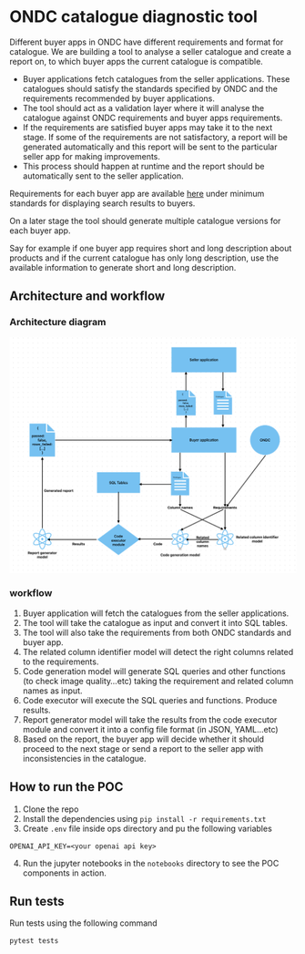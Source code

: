 # ONDC catalogue diagnostic tool

Different buyer apps in ONDC have different requirements and format for catalogue. We are building a tool to analyse a seller catalogue and create a report on, to which buyer apps the current catalogue is compatible. 


* Buyer applications fetch catalogues from the seller applications. These catalogues should satisfy the standards specified by ONDC and the requirements recommended by buyer applications. 
* The tool should act as a validation layer where it will analyse the catalogue against ONDC requirements and buyer apps requirements. 
* If the requirements are satisfied buyer apps may take it to the next stage. If some of the requirements are not satisfactory, a report will be generated automatically and this report will be sent to the particular seller app for making improvements. 
* This process should happen at runtime and the report should be automatically sent to the seller application. 


Requirements for each buyer app are available [here](https://resources.ondc.org/disclosures) under minimum standards for displaying search results to buyers.

On a later stage the tool should generate multiple catalogue versions for each buyer app. 

Say for example if one buyer app requires short and long description about products and if the current catalogue has only long description, use the available information to generate short and long description.

## Architecture and workflow

### Architecture diagram

![architecture](docs/architecture.png)

### workflow

1. Buyer application will fetch the catalogues from the seller applications.
2. The tool will take the catalogue as input and convert it into SQL tables.
3. The tool will also take the requirements from both ONDC standards and buyer app.
4. The related column identifier model will detect the right columns related to the requirements.
5. Code generation model will generate SQL queries and other functions (to check image quality…etc) taking the requirement and related column names as input.
6. Code executor will execute the SQL queries and functions. Produce results. 
7. Report generator model will take the results from the code executor module and convert it into a config file format (in JSON, YAML…etc)
8. Based on the report, the buyer app will decide whether it should proceed to the next stage or send a report to the seller app with inconsistencies in the catalogue.



## How to run the POC

1. Clone the repo
2. Install the dependencies using `pip install -r requirements.txt`
3. Create `.env` file inside ops directory and pu the following variables
```
OPENAI_API_KEY=<your openai api key>
```
4. Run the jupyter notebooks in the `notebooks` directory to see the POC components in action.


## Run tests

Run tests using the following command

```
pytest tests
```

